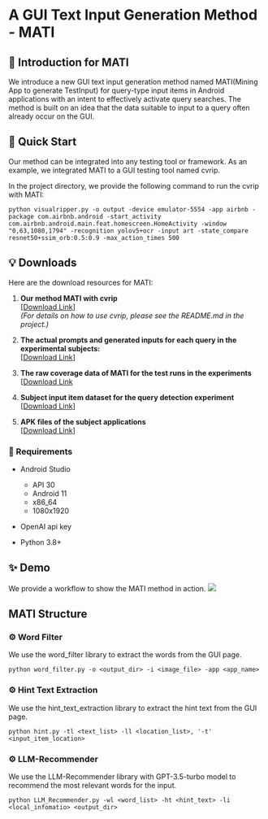 # A GUI Text Input Generation Method - MATI
## 🔆 Introduction for MATI

We introduce a new GUI text input generation method named MATI(Mining App to generate TestInput) for query-type input items in Android applications with an intent to effectively activate query searches. The method is built on an idea that the data suitable to input to a query often already occur on the GUI.

## 🚀 Quick Start

Our method can be integrated into any testing tool or framework. As an example, we integrated MATI to a GUI testing tool named cvrip. 

In the project directory, we provide the following command to run the cvrip with MATI:
```shell
python visualripper.py -o output -device emulator-5554 -app airbnb -package com.airbnb.android -start_activity com.airbnb.android.main.feat.homescreen.HomeActivity -window "0,63,1080,1794" -recognition yolov5+ocr -input art -state_compare resnet50+ssim_orb:0.5:0.9 -max_action_times 500
```

## 💡 Downloads<a name="tips"></a>

Here are the download resources for MATI:

1. **Our method MATI with cvrip**  
   [[Download Link](https://pan.nuaa.edu.cn/share/dba7d689a644f1cd0301ecc576?lang=en)]  
   *(For details on how to use cvrip, please see the README.md in the project.)*

2. **The actual prompts and generated inputs for each query in the experimental subjects:**  
   [[Download Link](https://pan.nuaa.edu.cn/share/1287b059ce3ef9dae134c73a4c?lang=en)]

3. **The raw coverage data of MATI for the test runs in the experiments**  
   [[Download Link](https://pan.nuaa.edu.cn/share/c7647ef7530278fca0d0151b9f?lang=en])

4. **Subject input item dataset for the query detection experiment**  
   [[Download Link](https://pan.nuaa.edu.cn/share/e1ca23d1bee47c397fa9b556e5?lang=en)]

5. **APK files of the subject applications**  
   [[Download Link](https://pan.nuaa.edu.cn/share/0d24329c1002c96fe918b1ae88?lang=en)]

### 📝 Requirements
- Android Studio
    - API 30
    - Android 11
    - x86_64
    - 1080x1920

- OpenAI api key

- Python 3.8+

## ✨ Demo
We provide a workflow to show the MATI method in action.
![](./assets/workflow.png)

## MATI Structure

### ⚙️ Word Filter

We use the word_filter library to extract the words from the GUI page.

```python word_filter.py -o <output_dir> -i <image_file> -app <app_name>```

### ⚙️ Hint Text Extraction
We use the hint_text_extraction library to extract the hint text from the GUI page.

```python hint.py -tl <text_list> -ll <location_list>, '-t' <input_item_location>```

### ⚙️ LLM-Recommender

We use the LLM-Recommender library with GPT-3.5-turbo model to recommend the most relevant words for the input.

```python LLM_Recommender.py -wl <word_list> -ht <hint_text> -li <local_infomatio> <output_dir>```
